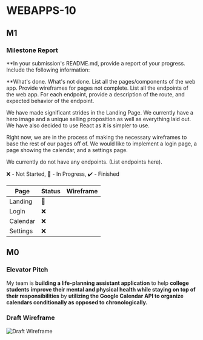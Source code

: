# WEBAPPS-10

## M1

### Milestone Report

**In your submission's README.md, provide a report of your progress. Include the following information:

**What's done.
What's not done.
List all the pages/components of the web app. Provide wireframes for pages not complete.
List all the endpoints of the web app. For each endpoint, provide a description of the route, and expected behavior of the endpoint.

We have made significant strides in the Landing Page. We currently have a hero image and a unique selling proposition as well as everything laid out. We have also decided
to use React as it is simpler to use.

Right now, we are in the process of making the necessary wireframes to base the rest of our pages off of. We would like to implement a login page, a page showing the calendar, and a settings page.

We currently do not have any endpoints. (List endpoints here).

❌ - Not Started, 🔶 - In Progress, ✔️ - Finished

Page | Status | Wireframe 
--- | --- | --- 
Landing | 🔶 | 
Login | ❌ | 
Calendar | ❌ | 
Settings | ❌ |

## M0

### Elevator Pitch

My team is **building a life-planning assistant application** to help **college students** **improve their mental and physical health while staying on top of their responsibilities** by **utilizing the Google Calendar API to organize calendars conditionally as opposed to chronologically.**

### Draft Wireframe

![Draft Wireframe](https://cdn.discordapp.com/attachments/878271460697841675/892921014080639046/unknown.png)

